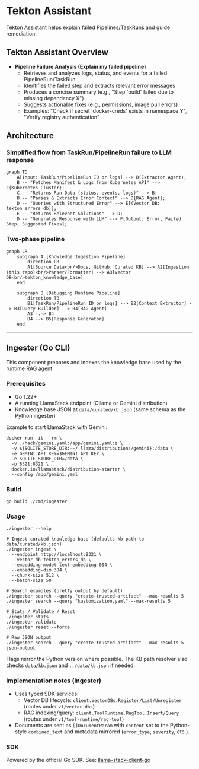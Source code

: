 # Tekton Assistant

Tekton Assistant helps explain failed Pipelines/TaskRuns and guide remediation. 

## Tekton Assistant Overview

- **Pipeline Failure Analysis (Explain my failed pipeline)**
  - Retrieves and analyzes logs, status, and events for a failed PipelineRun/TaskRun
  - Identifies the failed step and extracts relevant error messages
  - Produces a concise summary (e.g., "Step 'build' failed due to missing dependency X")
  - Suggests actionable fixes (e.g., permissions, image pull errors)
  - Examples: "Check if secret 'docker-creds' exists in namespace Y", "Verify registry authentication"

## Architecture

### Simplified flow from TaskRun/PipelineRun failure to LLM response
```mermaid
graph TD
    A[Input: TaskRun/PipelineRun ID or logs] --> B(Extractor Agent);
    B -- "Fetches Manifest & Logs from Kubernetes API" --> C{Kubernetes Cluster};
    C -- "Returns Run Data (status, events, logs)" --> B;
    B -- "Parses & Extracts Error Context" --> D{RAG Agent};
    D -- "Queries with Structured Error" --> E[(Vector DB: tekton_errors_db)];
    E -- "Returns Relevant Solutions" --> D;
    D -- "Generates Response with LLM" --> F[Output: Error, Failed Step, Suggested Fixes];
```

### Two-phase pipeline
```mermaid
graph LR
    subgraph A [Knowledge Ingestion Pipeline]
        direction LR
        A1[Source Data<br/>Docs, GitHub, Curated KB] --> A2[Ingestion (this repo)<br/>Parser/Formatter] --> A3[Vector DB<br/>tekton_knowledge_base]
    end

    subgraph B [Debugging Runtime Pipeline]
        direction TB
        B1[TaskRun/PipelineRun ID or logs] --> B2[Context Extractor] --> B3[Query Builder] --> B4[RAG Agent]
        A3 -.-> B4
        B4 --> B5[Response Generator]
    end
```

---

## Ingester (Go CLI)
This component prepares and indexes the knowledge base used by the runtime RAG agent.

### Prerequisites
- Go 1.22+
- A running LlamaStack endpoint (Ollama or Gemini distribution)
- Knowledge base JSON at `data/curated/kb.json` (same schema as the Python ingester)

Example to start LlamaStack with Gemini:
```
docker run -it --rm \
  -v ./hack/gemini.yaml:/app/gemini.yaml:z \
  -v ${SQLITE_STORE_DIR:-~/.llama/distributions/gemini}:/data \
  -e GEMINI_API_KEY=$GEMINI_API_KEY \
  -e SQLITE_STORE_DIR=/data \
  -p 8321:8321 \
  docker.io/llamastack/distribution-starter \
  --config /app/gemini.yaml
```

### Build
```
go build ./cmd/ingester
```

### Usage
```
./ingester --help

# Ingest curated knowledge base (defaults kb path to data/curated/kb.json)
./ingester ingest \
  --endpoint http://localhost:8321 \
  --vector-db tekton_errors_db \
  --embedding-model text-embedding-004 \
  --embedding-dim 384 \
  --chunk-size 512 \
  --batch-size 50

# Search examples (pretty output by default)
./ingester search --query "create-trusted-artifact" --max-results 5
./ingester search --query "kustomization.yaml" --max-results 5

# Stats / Validate / Reset
./ingester stats
./ingester validate
./ingester reset --force

# Raw JSON output
./ingester search --query "create-trusted-artifact" --max-results 5 --json-output
```

Flags mirror the Python version where possible. The KB path resolver also checks `data/kb.json` and `../data/kb.json` if needed.

### Implementation notes (Ingester)
- Uses typed SDK services:
  - Vector DB lifecycle: `client.VectorDBs.Register/List/Unregister` (routes under `v1/vector-dbs`)
  - RAG indexing/query: `client.ToolRuntime.RagTool.Insert/Query` (routes under `v1/tool-runtime/rag-tool`)
- Documents are sent as `[]DocumentParam` with `content` set to the Python-style `combined_text` and metadata mirrored (`error_type`, `severity`, etc.).

### SDK
Powered by the official Go SDK. See: [llama-stack-client-go](https://github.com/llamastack/llama-stack-client-go)

